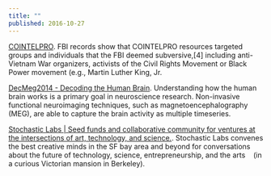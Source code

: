 ```yaml
---
title: ""
published: 2016-10-27
---
```


  <a href="https://en.wikipedia.org/wiki/COINTELPRO" target="_blank">COINTELPRO</a>. FBI records show that COINTELPRO resources targeted groups and individuals that the FBI deemed subversive,[4] including anti-Vietnam War organizers, activists of the Civil Rights Movement or Black Power movement (e.g., Martin Luther King, Jr.


  <a href="https://www.kaggle.com/c/decoding-the-human-brain" target="_blank">DecMeg2014 - Decoding the Human Brain</a>. Understanding how the human brain works is a primary goal in neuroscience research. Non-invasive functional neuroimaging techniques, such as magnetoencephalography (MEG), are able to capture the brain activity as multiple timeseries.


  <a href="http://stochasticlabs.org/" target="_blank">Stochastic Labs | Seed funds and collaborative community for ventures at the intersections of art, technology, and science.</a>. Stochastic Labs convenes the best creative minds in the SF bay area and beyond for conversations about the future of technology, science, entrepreneurship, and the arts    (in a curious Victorian mansion in Berkeley).

